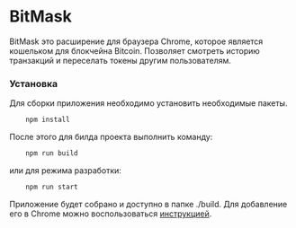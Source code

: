 # BitMask

BitMask это расширение для браузера Chrome, которое является кошельком для блокчейна Bitcoin.
Позволяет смотреть историю транзакций и переселать токены другим пользователям.

### Установка

Для сборки приложения необходимо установить необходимые пакеты.

```javascript
    npm install
```

После этого для билда проекта выполнить команду:

```javascript
    npm run build
```

или для режима разработки:

```javascript
    npm run start
```

Приложение будет собрано и доступно в папке ./build. Для добавление его в Chrome можно воспользоваться [инструкцией](https://developer.chrome.com/extensions/getstarted#unpacked).
